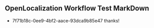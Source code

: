 ## OpenLocalization Workflow Test MarkDown
* 7f71b18c-0ee9-4bf2-aace-93dca9b85e47 thanks!

<!--HONumber=Aug16_HO1-->


